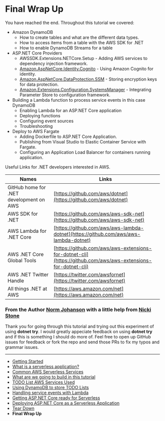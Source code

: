 # Final Wrap Up


You have reached the end. Throughout this tutorial we covered:

* Amazon DynamoDB
  * How to create tables and what are the different data types.
  * How to access items from a table with the AWS SDK for .NET
  * How to enable DynamoDB Streams for a table
* ASP.NET Core Providers
  * AWSSDK.Extensions.NETCore.Setup - Adding AWS services to dependency injection framework.
  * <a href="https://github.com/aws/aws-aspnet-cognito-identity-provider" target="_blank">Amazon.AspNetCore.Identity.Cognito</a> - Using Amazon Cognito for identity.
  * <a href="https://github.com/aws/aws-ssm-data-protection-provider-for-aspnet" target="_blank">Amazon.AspNetCore.DataProtection.SSM</a> - Storing encryption keys for data protection.
  * <a href="https://github.com/aws/aws-dotnet-extensions-configuration" target="_blank">Amazon.Extensions.Configuration.SystemsManager</a> - Integrating Parameter Store to configuration framework.
* Building a Lambda function to process service events in this case DynamoDB
  * Enabling Lambda for an ASP.NET Core application
  * Deploying functions
  * Configuring event sources
  * Troubleshooting
* Deploy to AWS Fargate
  * Adding Dockerfile to ASP.NET Core Application.
  * Publishing from Visual Studio to Elastic Container Service with Fargate.
  * Configuring an Application Load Balancer for containers running application.

Useful Links for .NET developers interested in AWS.

| Names | Links |
|-|-|
|GitHub home for .NET development on AWS|[https://github.com/aws/dotnet](https://github.com/aws/dotnet)| 
|AWS SDK for .NET|[https://github.com/aws/aws-sdk-net](https://github.com/aws/aws-sdk-net)|
|AWS Lambda for .NET Core|[https://github.com/aws/aws-lambda-dotnet](https://github.com/aws/aws-lambda-dotnet)|
|AWS .NET Core Global Tools|[https://github.com/aws/aws-extensions-for-dotnet-cli](https://github.com/aws/aws-extensions-for-dotnet-cli)|
|AWS .NET Twitter Handle|[https://twitter.com/awsfornet](https://twitter.com/awsfornet)|
| All things .NET at AWS | [https://aws.amazon.com/net](https://aws.amazon.com/net)


### From the Author <a href="https://twitter.com/socketnorm" target="_blank">Norm Johanson</a> with a little help from <a href="https://twitter.com/kneekey23" target="_blank">Nicki Stone</a>
Thank you for going through this tutorial and trying out this experiment of using **dotnet try**. I would greatly 
appeciate feedback on using **dotnet try** and if this is something I should do more of. Feel free to open 
up GitHub issues for feedback or fork the repo and send those PRs to fix my typos and grammar issues.

<!-- Generated Navigation -->
---

* [Getting Started](./GettingStarted.md)
* [What is a serverless application?](./WhatIsServerless.md)
* [Common AWS Serverless Services](./CommonServerlessServices.md)
* [What are we going to build in this tutorial](./WhatAreWeBuilding.md)
* [TODO List AWS Services Used](./TODOListServices.md)
* [Using DynamoDB to store TODO Lists](./DynamoDBModule/WhatIsDynamoDB.md)
* [Handling service events with Lambda](./StreamProcessing/ServiceEvents.md)
* [Getting ASP.NET Core ready for Serverless](./ASP.NETCoreFrontend/TheFrontend.md)
* [Deploying ASP.NET Core as a Serverless Application](./DeployingFrontend/DeployingFrontend.md)
* [Tear Down](./TearDown.md)
* **Final Wrap Up**

